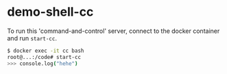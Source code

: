 # demo-shell-cc

To run this 'command-and-control' server, connect to the docker container and run `start-cc`.

```bash
$ docker exec -it cc bash
root@...:/code# start-cc
>>> console.log("hehe")
```
